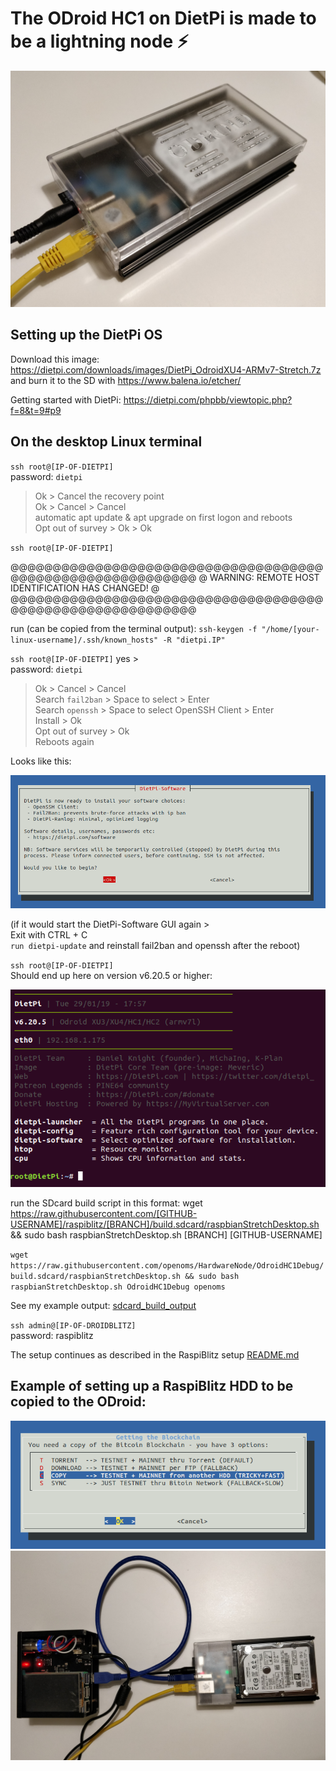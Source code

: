 # The ODroid HC1 on DietPi is made to be a lightning node ⚡️

![](DietPi/DroidBlitz.jpg)

## Setting up the DietPi OS

Download this image: 
https://dietpi.com/downloads/images/DietPi_OdroidXU4-ARMv7-Stretch.7z  
and burn it to the SD with https://www.balena.io/etcher/

Getting started with DietPi: https://dietpi.com/phpbb/viewtopic.php?f=8&t=9#p9  


## On the desktop Linux terminal
`ssh root@[IP-OF-DIETPI]`  
password: `dietpi`  

>Ok > Cancel the recovery point  
Ok > Cancel > Cancel  
automatic apt update & apt upgrade on first logon and reboots  
Opt out of survey > Ok > Ok

`ssh root@[IP-OF-DIETPI]`

@@@@@@@@@@@@@@@@@@@@@@@@@@@@@@@@@@@@@@@@@@@@@@@@@@@@@@@@@@@
@    WARNING: REMOTE HOST IDENTIFICATION HAS CHANGED!     @
@@@@@@@@@@@@@@@@@@@@@@@@@@@@@@@@@@@@@@@@@@@@@@@@@@@@@@@@@@@

run (can be copied from the terminal output): 
`ssh-keygen -f "/home/[your-linux-username]/.ssh/known_hosts" -R "dietpi.IP"`

`ssh root@[IP-OF-DIETPI]` 
yes >   
password: `dietpi`  
>Ok > Cancel > Cancel  
Search `fail2ban` > Space to select > Enter   
Search `openssh` > Space to select OpenSSH Client > Enter  
> Install > Ok  
Opt out of survey > Ok  
Reboots again

Looks like this:

![](DietPi/DietPi-Software.png)

(if it would start the DietPi-Software GUI again >  
Exit with CTRL + C  
`run dietpi-update`
and reinstall fail2ban and openssh after the reboot)

`ssh root@[IP-OF-DIETPI]`  
Should end up here on version v6.20.5 or higher: 

![](DietPi/DietPi_v6.20.5.png)


run the SDcard build script in this format: wget https://raw.githubusercontent.com/[GITHUB-USERNAME]/raspiblitz/[BRANCH]/build.sdcard/raspbianStretchDesktop.sh && sudo bash raspbianStretchDesktop.sh [BRANCH] [GITHUB-USERNAME]

`wget https://raw.githubusercontent.com/openoms/HardwareNode/OdroidHC1Debug/build.sdcard/raspbianStretchDesktop.sh && sudo bash raspbianStretchDesktop.sh OdroidHC1Debug openoms`

See my example output: [sdcard_build_output](DietPi/sdcard_build_output)  

`ssh admin@[IP-OF-DROIDBLITZ]`  
password: raspiblitz

The setup continues as described in the RaspiBlitz setup [README.md](README.md#documentation)

## Example of setting up a RaspiBlitz HDD to be copied to the ODroid:

![copy the blockchain from a HDD of a Raspiblitz](DietPi/copy_hdd.png)
![example setup](DietPi/HDD_copy_example.jpg)